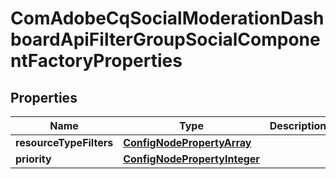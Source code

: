 

# ComAdobeCqSocialModerationDashboardApiFilterGroupSocialComponentFactoryProperties

## Properties

Name | Type | Description | Notes
------------ | ------------- | ------------- | -------------
**resourceTypeFilters** | [**ConfigNodePropertyArray**](ConfigNodePropertyArray.md) |  |  [optional]
**priority** | [**ConfigNodePropertyInteger**](ConfigNodePropertyInteger.md) |  |  [optional]



